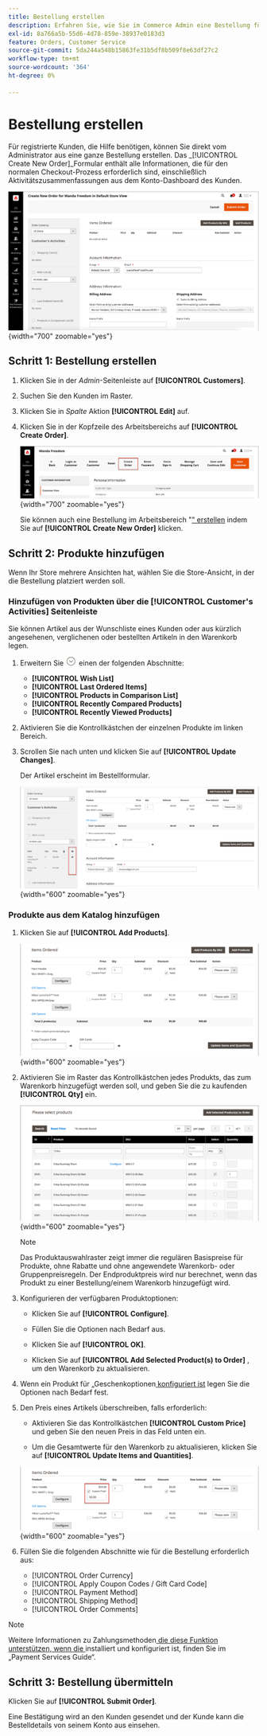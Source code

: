 ```yaml
---
title: Bestellung erstellen
description: Erfahren Sie, wie Sie im Commerce Admin eine Bestellung für einen Kunden erstellen.
exl-id: 8a766a5b-55d6-4d78-859e-38937e0183d3
feature: Orders, Customer Service
source-git-commit: 5da244a548b15863fe31b5df8b509f8e63df27c2
workflow-type: tm+mt
source-wordcount: '364'
ht-degree: 0%

---
```


# Bestellung erstellen

Für registrierte Kunden, die Hilfe benötigen, können Sie direkt vom Administrator aus eine ganze Bestellung erstellen. Das _[!UICONTROL Create New Order]_Formular enthält alle Informationen, die für den normalen Checkout-Prozess erforderlich sind, einschließlich Aktivitätszusammenfassungen aus dem Konto-Dashboard des Kunden.

![Bestellung für einen Kunden erstellen](./assets/create-new-order.png){width="700" zoomable="yes"}

## Schritt 1: Bestellung erstellen

1. Klicken Sie in der _Admin_-Seitenleiste auf **[!UICONTROL Customers]**.

1. Suchen Sie den Kunden im Raster.

1. Klicken Sie in _Spalte_ Aktion **[!UICONTROL Edit]** auf.

1. Klicken Sie in der Kopfzeile des Arbeitsbereichs auf **[!UICONTROL Create Order]**.

   ![Workspace-Kopfzeile](./assets/order-create-buttons.png){width="700" zoomable="yes"}

   Sie können auch eine Bestellung im Arbeitsbereich &quot;[&quot; erstellen](orders.md#orders-workspace) indem Sie auf **[!UICONTROL Create New Order]** klicken.

## Schritt 2: Produkte hinzufügen

Wenn Ihr Store mehrere Ansichten hat, wählen Sie die Store-Ansicht, in der die Bestellung platziert werden soll.

### Hinzufügen von Produkten über die [!UICONTROL Customer's Activities] Seitenleiste

Sie können Artikel aus der Wunschliste eines Kunden oder aus kürzlich angesehenen, verglichenen oder bestellten Artikeln in den Warenkorb legen.

1. Erweitern Sie ![Erweiterungsauswahl](../assets/icon-display-expand.png) einen der folgenden Abschnitte:

   - **[!UICONTROL Wish List]**
   - **[!UICONTROL Last Ordered Items]**
   - **[!UICONTROL Products in Comparison List]**
   - **[!UICONTROL Recently Compared Products]**
   - **[!UICONTROL Recently Viewed Products]**

1. Aktivieren Sie die Kontrollkästchen der einzelnen Produkte im linken Bereich.

1. Scrollen Sie nach unten und klicken Sie auf **[!UICONTROL Update Changes]**.

   Der Artikel erscheint im Bestellformular.

   ![Zum Warenkorb hinzufügen](./assets/create-order-add-wishlist.png){width="600" zoomable="yes"}

### Produkte aus dem Katalog hinzufügen

1. Klicken Sie auf **[!UICONTROL Add Products]**.

   ![Produkte hinzufügen](./assets/account-add-wishlist-product.png){width="600" zoomable="yes"}

1. Aktivieren Sie im Raster das Kontrollkästchen jedes Produkts, das zum Warenkorb hinzugefügt werden soll, und geben Sie die zu kaufenden **[!UICONTROL Qty]** ein.

   ![Produkte auswählen](./assets/create-order-from-catalog.png){width="600" zoomable="yes"}

   >[!NOTE]
   >
   >Das Produktauswahlraster zeigt immer die regulären Basispreise für Produkte, ohne Rabatte und ohne angewendete Warenkorb- oder Gruppenpreisregeln. Der Endproduktpreis wird nur berechnet, wenn das Produkt zu einer Bestellung/einem Warenkorb hinzugefügt wird.

1. Konfigurieren der verfügbaren Produktoptionen:

   - Klicken Sie auf **[!UICONTROL Configure]**.

   - Füllen Sie die Optionen nach Bedarf aus.

   - Klicken Sie auf **[!UICONTROL OK]**.

   - Klicken Sie auf **[!UICONTROL Add Selected Product(s) to Order]** , um den Warenkorb zu aktualisieren.

1. Wenn ein Produkt für „Geschenkoptionen[ konfiguriert ist](../catalog/product-gift-options.md) legen Sie die Optionen nach Bedarf fest.

1. Den Preis eines Artikels überschreiben, falls erforderlich:

   - Aktivieren Sie das Kontrollkästchen **[!UICONTROL Custom Price]** und geben Sie den neuen Preis in das Feld unten ein.

   - Um die Gesamtwerte für den Warenkorb zu aktualisieren, klicken Sie auf **[!UICONTROL Update Items and Quantities]**.

   ![Benutzerdefinierter Preis](./assets/create-order-custom-price.png){width="600" zoomable="yes"}

1. Füllen Sie die folgenden Abschnitte wie für die Bestellung erforderlich aus:

   - [!UICONTROL Order Currency]
   - [!UICONTROL Apply Coupon Codes / Gift Card Code]
   - [!UICONTROL Payment Method]
   - [!UICONTROL Shipping Method]
   - [!UICONTROL Order Comments]

>[!NOTE]
>
>Weitere Informationen zu Zahlungsmethoden[ die diese Funktion unterstützen, wenn die ](https://experienceleague.adobe.com/en/docs/commerce/payment-services/guide-overview) installiert und konfiguriert ist, finden Sie im „Payment Services Guide“.

## Schritt 3: Bestellung übermitteln

Klicken Sie auf **[!UICONTROL Submit Order]**.

Eine Bestätigung wird an den Kunden gesendet und der Kunde kann die Bestelldetails von seinem Konto aus einsehen.
